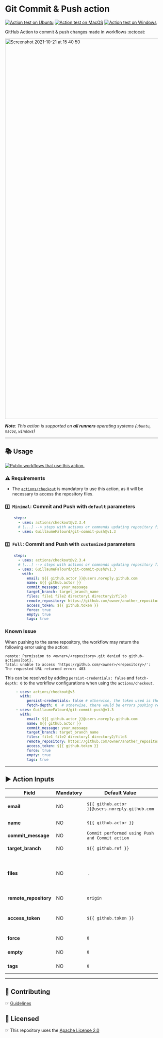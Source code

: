 # Git Commit & Push action

[![Action test on Ubuntu](https://github.com/GuillaumeFalourd/git-commit-push/actions/workflows/ubuntu_action_test.yml/badge.svg)](https://github.com/GuillaumeFalourd/git-commit-push/actions/workflows/ubuntu_action_test.yml) [![Action test on MacOS](https://github.com/GuillaumeFalourd/git-commit-push/actions/workflows/macos_action_test.yml/badge.svg)](https://github.com/GuillaumeFalourd/git-commit-push/actions/workflows/macos_action_test.yml) [![Action test on Windows](https://github.com/GuillaumeFalourd/git-commit-push/actions/workflows/windows_action_test.yml/badge.svg)](https://github.com/GuillaumeFalourd/git-commit-push/actions/workflows/windows_action_test.yml)

GitHub Action to commit & push changes made in workflows :octocat:

<img width="1253" alt="Screenshot 2021-10-21 at 15 40 50" src="https://user-images.githubusercontent.com/22433243/138337505-49e66480-e084-4611-99f3-594023eab19c.png">

_**Note**: This action is supported on **all runners** operating systems (`ubuntu`, `macos`, `windows`)_

* * *

## 📚 Usage

[![Public workflows that use this action.](https://img.shields.io/endpoint?url=https%3A%2F%2Fapi-endbug.vercel.app%2Fapi%2Fgithub-actions%2Fused-by%3Faction%3DGuillaumeFalourd%2Fgit-commit-push%26badge%3Dtrue)](https://github.com/search?o=desc&q=GuillaumeFalourd+git-commit-push+path%3A.github%2Fworkflows+language%3AYAML&s=&type=Code)

### ⚠️ Requirements

- The [`actions/checkout`](https://github.com/marketplace/actions/checkout) is mandatory to use this action, as it will be necessary to access the repository files.

### `1️⃣ Minimal`: Commit and Push with `default` parameters

```yaml
    steps:
      - uses: actions/checkout@v2.3.4
      # [...] --> steps with actions or commands updating repository files
      - uses: GuillaumeFalourd/git-commit-push@v1.3
```

### `2️⃣ Full`: Commit and Push with `customized` parameters

```yaml
    steps:
      - uses: actions/checkout@v2.3.4
      # [...] --> steps with actions or commands updating repository files
      - uses: GuillaumeFalourd/git-commit-push@v1.3
        with:
          email: ${{ github.actor }}@users.noreply.github.com
          name: ${{ github.actor }}
          commit_message: your_message
          target_branch: target_branch_name
          files: file1 file2 directory1 directory2/file3
          remote_repository: https://github.com/owner/another_repository
          access_token: ${{ github.token }}
          force: true
          empty: true
          tags: true
```

### Known Issue

When pushing to the same repository, the workflow may return the following error using the action:

```
remote: Permission to <owner>/<repository>.git denied to github-actions[bot].
fatal: unable to access 'https://github.com/<owner>/<repository>/': The requested URL returned error: 403
```

This can be resolved by adding `persist-credentials: false` and `fetch-depth: 0` to the workflow configurations when using the `actions/checkout`.

```yaml
     - uses: actions/checkout@v3
       with:
          persist-credentials: false # otherwise, the token used is the GITHUB_TOKEN, instead of the personal access token.
          fetch-depth: 0  # otherwise, there would be errors pushing refs to the destination repository.
     - uses: GuillaumeFalourd/git-commit-push@v1.3
       with:
          email: ${{ github.actor }}@users.noreply.github.com
          name: ${{ github.actor }}
          commit_message: your_message
          target_branch: target_branch_name
          files: file1 file2 directory1 directory2/file3
          remote_repository: https://github.com/owner/another_repository
          access_token: ${{ github.token }}
          force: true
          empty: true
          tags: true
```

* * *

## ▶️ Action Inputs

Field | Mandatory | Default Value | Observation
------------ | ------------  | ------------- | -------------
**email** | NO | `${{ github.actor }}@users.noreply.github.com` | Github user email <br/> _e.g: `octocat@github.com`_
**name** | NO | `${{ github.actor }}` | Github username <br/> _e.g: `octocat`_
**commit_message** | NO | `Commit performed using Push and Commit action` | Commit message
**target_branch** | NO | `${{ github.ref }}` | Branch to push the changes back
**files** | NO | `.` | Files to add separated by space <br/> _e.g: `file1 file2 directory1 directory2/file3`_
**remote_repository** | NO | `origin` | Repository url to push the code
**access_token** | NO | `${{ github.token }}` | [Personal Access Token](https://docs.github.com/en/authentication/keeping-your-account-and-data-secure/creating-a-personal-access-token) is necessary if push to another repository
**force** | NO | `0` | Whether to perform force push
**empty** | NO | `0` | Whether to allow empty commit
**tags** | NO | `0` | Whether to use --tags

* * *

## 🤝 Contributing

☞ [Guidelines](https://github.com/GuillaumeFalourd/git-commit-push/blob/main/CONTRIBUTING.md)

## 🏅 Licensed

☞ This repository uses the [Apache License 2.0](https://github.com/GuillaumeFalourd/git-commit-push/blob/main/LICENSE)
